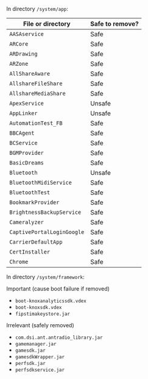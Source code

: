 In directory `/system/app`:


| File or directory          | Safe to remove? |
| -------------------------- | --------------- |
| `AASAservice`              | Safe            |
| `ARCore`                   | Safe            |
| `ARDrawing`                | Safe            |
| `ARZone`                   | Safe            |
| `AllShareAware`            | Safe            |
| `AllshareFileShare`        | Safe            |
| `AllshareMediaShare`       | Safe            |
| `ApexService`              | Unsafe          |
| `AppLinker`                | Unsafe          |
| `AutomationTest_FB`        | Safe            |
| `BBCAgent`                 | Safe            |
| `BCService`                | Safe            |
| `BGMProvider`              | Safe            |
| `BasicDreams`              | Safe            |
| `Bluetooth`                | Unsafe          |
| `BluetoothMidiService`     | Safe            |
| `BluetoothTest`            | Safe            |
| `BookmarkProvider`         | Safe            |
| `BrightnessBackupService`  | Safe            |
| `Cameralyzer`              | Safe            |
| `CaptivePortalLoginGoogle` | Safe            |
| `CarrierDefaultApp`        | Safe            |
| `CertInstaller`            | Safe            |
| `Chrome`                   | Safe            |

In directory `/system/framework`:

Important (cause boot failure if removed)

- `boot-knoxanalyticssdk.vdex`
- `boot-knoxsdk.vdex`
- `fipstimakeystore.jar`

Irrelevant (safely removed)

- `com.dsi.ant.antradio_library.jar`
- `gamemanager.jar`
- `gamesdk.jar`
- `gamesdkWrapper.jar`
- `perfsdk.jar`
- `perfsdkservice.jar`
